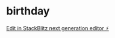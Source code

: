 # birthday

[Edit in StackBlitz next generation editor ⚡️](https://stackblitz.com/~/github.com/cocoooowang1230/birthday)